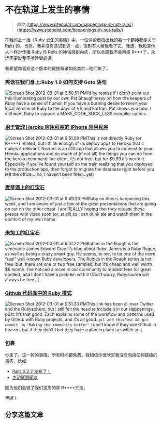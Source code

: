 # 不在轨道上发生的事情

> 原文:[https://www.sitepoint.com/happenings-in-not-rails/](https://www.sitepoint.com/happenings-in-not-rails/)

在我的上一版《Ruby 发生的事情》中，一位评论者指出我的每一个链接都是关于 Rails 的。当然，我并没有意识到这一点，直到有人给我看了它。我想，我和其他人一样对传播 Ruby IS Rails 的神话感到内疚，所以本周我不会再提 R***了。永远不要说我不听读者的话。

我希望你喜欢这个版本的链接和诸如此类的…他们来了。

### 笑话在我们身上:Ruby 1.9 如何支持 Goto 语句

![](../Images/4d60ab3fb955401af3d0b1180d1e5c95.png "Screen Shot 2012-03-01 at 9.50.51 PM")I’d be remiss if I didn’t point out this illuminating post by our own Pat Shaughnessy on how the keepers of Ruby have a sense of humor. If you have a burning desire to revert your local version of Ruby to the days of VB and Fortran, Pat shows you how. I still want Ruby to support a MAKE_CODE_SUCK_LESS compiler option…

### [用于管理 Heroku 应用程序的 iPhone 应用程序](http://blog.heroku.com/archives/2012/2/21/nezumi-2-for-iphone/?utm_source=feedburner&utm_medium=feed&utm_campaign=Feed%3A+heroku+%28Heroku+News%29)

![](../Images/411c0e5f97aa8f8855045823578f2f4b.png "Screen Shot 2012-03-01 at 9.51.08 PM")This is not directly Ruby (or R****) related, but I think enough of us deploy apps to Heroku that it makes it relevant. Nezumi is an iOS app that allows you to connect to your Heroku applications and do much of (if not all) the things you can do from the heroku command line client. It’s not free, but for $9.99 it’s worth it. Especially if you’ve found yourself on the train realizing that you deployed to the production app, then forgot to migrate the database right before you left the office…(no, I haven’t been fired…yet)

### [麦芽酒上的红宝石](http://ruby.onales.com/)

![](../Images/acab02b9dc5d414aadf3d6d98fe16968.png "Screen Shot 2012-03-01 at 9.49.20 PM")Ruby on Ales is happening this week, and I am aware of just a few of the great presentations that are going on out on the other coast. I am REALLY hoping that they release these presos with video soon (or, at all) so I can drink ale and watch them in the comfort of my own home.

### [未加工的红宝石](http://subinterest.com/rubies-in-the-rough)

![](../Images/e2874505e0ee181378bf935f7e17514c.png "Screen Shot 2012-03-01 at 9.51.22 PM")Rubies in the Rough is the venerable James Edward Gray II’s blog about Ruby. James is a Ruby Rogue, as well as being a crazy smart guy. He seems, to me, to be one of the more “real” well-known Ruby developers. The Rubies in the Rough series is not free (but, there are one or two free samples) but it’s cheap and well worth $6 month. I’ve noticed a move in our community to modest fees for great content, and I don’t have a problem with it (Don’t worry, Rubysource will always be free…)

### [Github 代码库中的 Ruby 模式](http://zachholman.com/talk/ruby-patterns)

![](../Images/0019f3431e83ba3ffdd35a53871b6cf3.png "Screen Shot 2012-03-01 at 9.51.33 PM")This link has been all over Twitter and the Rubysphere, but I still felt the need to include it in our Happenings post. It’s that good. Zach explains some of the workflow and patterns used by Github with Ruby projects, and it’s all good. `git add thisPost && git commit -m "Making the community better"` I don’t know if they use Github in heaven, but if they don’t I bet they have a plan in place to switch to it.

### 包裹

你走了，这一轮的事情。所有时间都免费。我相信你很欣赏我没有包括任何链接的事实，比如:

*   [Rails 3.2.2 发布了！](http://weblog.rubyonrails.org/2012/3/1/ann-rails-3-2-2-has-been-released)
*   [主动资源间谍](http://blog.codesherpas.com/on_the_path/2012/02/active-resource-spy.html)

因为他们会毁了我们这周的非 R****方法。

黑掉！

## 分享这篇文章